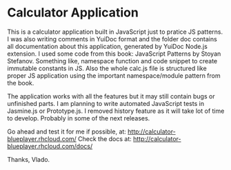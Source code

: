 Calculator Application
=========

This is a calculator application built in JavaScript just to pratice JS patterns. I was also writing comments in YuiDoc format
and the folder doc contains all documentation about this application, generated by YuiDoc Node.js extension.
I used some code from this book: JavaScript Patterns by Stoyan Stefanov. Something like, namespace function and code snippet to 
create immutable constants in JS. Also the whole calc.js file is structured like  proper JS application using
the important namespace/module pattern from the book. 

The application works with all the features but it may still contain bugs or unfinished parts. I am planning to write automated JavaScript tests 
in Jasmine.js or Prototype.js. 
I removed history feature as it will take lot of time to develop. Probably in some of the next releases. 

Go ahead and test it for me if possible, at: http://calculator-blueplayer.rhcloud.com/
Check the docs at: http://calculator-blueplayer.rhcloud.com/docs/

Thanks, Vlado.

